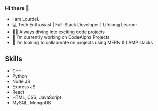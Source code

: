### Hi there 👋

<!--
**Lourdel/Lourdel** is a ✨ _special_ ✨ repository because its `README.md` (this file) appears on your GitHub profile.

[![Anurag's GitHub stats](https://github-readme-stats.vercel.app/api?username=Lourdel)](https://github.com/anuraghazra/github-readme-stats)

- 🌱 I’m currently learning ...
-->
- I am Lourdel.
- 💻 Tech Enthusiast | Full-Stack Developer | Lifelong Learner
- 👨‍💻 Always diving into exciting code projects
- 🔭 I’m currently working on CodeAlpha Projects
- 👯 I’m looking to collaborate on projects using MERN & LAMP stacks

 ## Skills
 - C++
 - Python
 - Node JS
 - Express JS
 - React
 - HTML, CSS, JavaScript
 - MySQL, MongoDB


